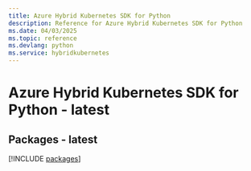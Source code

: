```yaml
---
title: Azure Hybrid Kubernetes SDK for Python
description: Reference for Azure Hybrid Kubernetes SDK for Python
ms.date: 04/03/2025
ms.topic: reference
ms.devlang: python
ms.service: hybridkubernetes
---
```

# Azure Hybrid Kubernetes SDK for Python - latest
## Packages - latest
[!INCLUDE [packages](hybrid-kubernetes-index.md)]